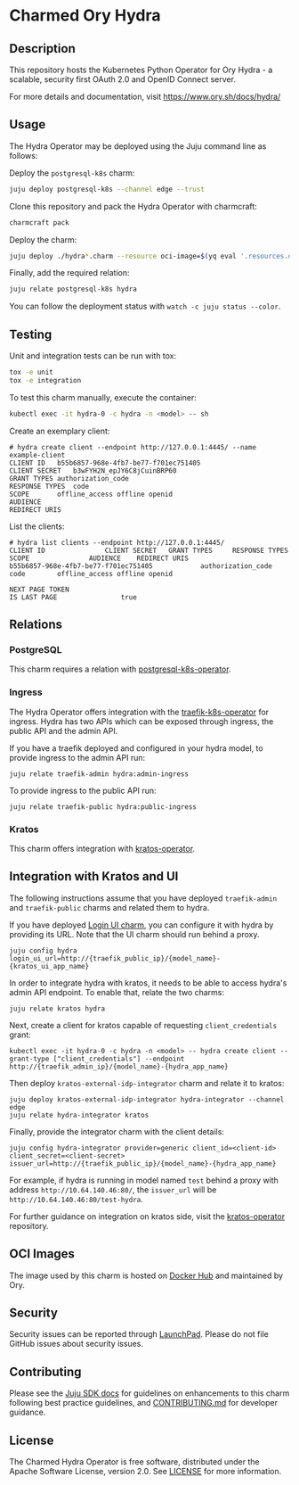 # Charmed Ory Hydra

## Description

This repository hosts the Kubernetes Python Operator for Ory Hydra - a scalable, security first OAuth 2.0 and OpenID Connect server.

For more details and documentation, visit https://www.ory.sh/docs/hydra/

## Usage

The Hydra Operator may be deployed using the Juju command line as follows:

Deploy the `postgresql-k8s` charm:

```bash
juju deploy postgresql-k8s --channel edge --trust
```

Clone this repository and pack the Hydra Operator with charmcraft:
```bash
charmcraft pack
```

Deploy the charm:
<!-- TODO: Update to deploy from charmhub once the charm is published -->
```bash
juju deploy ./hydra*.charm --resource oci-image=$(yq eval '.resources.oci-image.upstream-source' metadata.yaml)
```

Finally, add the required relation:
```bash
juju relate postgresql-k8s hydra
```

You can follow the deployment status with `watch -c juju status --color`.

## Testing

Unit and integration tests can be run with tox:
```bash
tox -e unit
tox -e integration
```

To test this charm manually, execute the container:
```bash
kubectl exec -it hydra-0 -c hydra -n <model> -- sh
```

Create an exemplary client:
```shell
# hydra create client --endpoint http://127.0.0.1:4445/ --name example-client
CLIENT ID	b55b6857-968e-4fb7-be77-f701ec751405
CLIENT SECRET	b3wFYH2N_epJY6C8jCuinBRP60
GRANT TYPES	authorization_code
RESPONSE TYPES	code
SCOPE		offline_access offline openid
AUDIENCE
REDIRECT URIS
```

List the clients:
```shell
# hydra list clients --endpoint http://127.0.0.1:4445/
CLIENT ID				CLIENT SECRET	GRANT TYPES		RESPONSE TYPES	SCOPE				AUDIENCE	REDIRECT URIS
b55b6857-968e-4fb7-be77-f701ec751405			authorization_code	code		offline_access offline openid

NEXT PAGE TOKEN
IS LAST PAGE				true
```

## Relations

### PostgreSQL

This charm requires a relation with [postgresql-k8s-operator](https://github.com/canonical/postgresql-k8s-operator).

### Ingress

The Hydra Operator offers integration with the [traefik-k8s-operator](https://github.com/canonical/traefik-k8s-operator) for ingress.
Hydra has two APIs which can be exposed through ingress, the public API and the admin API.

If you have a traefik deployed and configured in your hydra model, to provide ingress to the admin API run:
```console
juju relate traefik-admin hydra:admin-ingress
```

To provide ingress to the public API run:
```console
juju relate traefik-public hydra:public-ingress
```

### Kratos

This charm offers integration with [kratos-operator](https://github.com/canonical/kratos-operator).


## Integration with Kratos and UI

The following instructions assume that you have deployed `traefik-admin` and `traefik-public` charms and related them to hydra.

If you have deployed [Login UI charm](https://github.com/canonical/identity-platform-login-ui), you can configure it with hydra by providing its URL.
Note that the UI charm should run behind a proxy.
```console
juju config hydra login_ui_url=http://{traefik_public_ip}/{model_name}-{kratos_ui_app_name}
```

In order to integrate hydra with kratos, it needs to be able to access hydra's admin API endpoint.
To enable that, relate the two charms:
```console
juju relate kratos hydra
```

Next, create a client for kratos capable of requesting `client_credentials` grant:
```console
kubectl exec -it hydra-0 -c hydra -n <model> -- hydra create client --grant-type ["client_credentials"] --endpoint http://{traefik_admin_ip}/{model_name}-{hydra_app_name}
```

Then deploy `kratos-external-idp-integrator` charm and relate it to kratos:
```console
juju deploy kratos-external-idp-integrator hydra-integrator --channel edge
juju relate hydra-integrator kratos
```

Finally, provide the integrator charm with the client details:
```console
juju config hydra-integrator provider=generic client_id=<client-id> client_secret=<client-secret> issuer_url=http://{traefik_public_ip}/{model_name}-{hydra_app_name}
```

For example, if hydra is running in model named `test` behind a proxy with address `http://10.64.140.46:80/`, the `issuer_url` will be `http://10.64.140.46:80/test-hydra`.

For further guidance on integration on kratos side, visit the [kratos-operator](https://github.com/canonical/kratos-operator#readme) repository.

## OCI Images

The image used by this charm is hosted on [Docker Hub](https://hub.docker.com/r/oryd/hydra) and maintained by Ory.

## Security

Security issues can be reported through [LaunchPad](https://wiki.ubuntu.com/DebuggingSecurity#How%20to%20File). Please do not file GitHub issues about security issues.

## Contributing

Please see the [Juju SDK docs](https://juju.is/docs/sdk) for guidelines on enhancements to this
charm following best practice guidelines, and
[CONTRIBUTING.md](https://github.com/canonical/hydra-operator/blob/main/CONTRIBUTING.md) for developer guidance.

## License

The Charmed Hydra Operator is free software, distributed under the Apache Software License, version 2.0. See [LICENSE](https://github.com/canonical/hydra-operator/blob/main/LICENSE) for more information.
